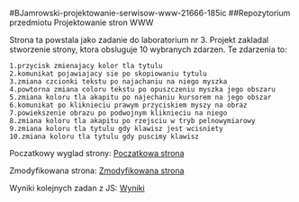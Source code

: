 #BJamrowski-projektowanie-serwisow-www-21666-185ic
##Repozytorium przedmiotu Projektowanie stron WWW

Strona ta powstala jako zadanie do laboratorium nr 3.
Projekt zakladal stworzenie strony, ktora obsluguje 10 wybranych zdarzen. Te zdarzenia to:
```
1.przycisk zmienajacy kolor tla tytulu
2.komunikat pojawiajacy sie po skopiowaniu tytulu
3.zmiana czcionki tekstu po najachaniu na niego myszka
4.powtorna zmiana coloru tekstu po opuszczeniu myszka jego obszaru
5.zmiana koloru tla akapitu po najechaniu kursorem na jego obszar
6.komunikat po kliknieciu prawym przyciskiem myszy na obraz
7.powiekszenie obrazu po podwojnym kliknieciu na niego
8.zmiana koloru tla akapitu po rzejsciu w tryb pelnowymiarowy
9.zmiana koloru tla tytulu gdy klawisz jest wcisniety
10.zmiana koloru tla tytulu gdy puscimy klawisz
```

Poczatkowy wyglad strony:
[Poczatkowa strona](./screens/site.png)

Zmodyfikowana strona:
[Zmodyfikowana strona](./screens/modificated.png)

Wyniki kolejnych zadan z JS:
[Wyniki](./screens/zadania.png)
